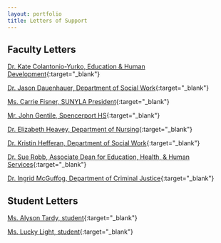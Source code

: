 ```yaml
---
layout: portfolio
title: Letters of Support
---
```


Faculty Letters
----------------

[Dr. Kate Colantonio-Yurko, Education & Human Development](/uploads/letter_Yurko.pdf){:target="_blank"}

[Dr. Jason Dauenhauer, Department of Social Work](/uploads/letter_Dauenhauer.pdf){:target="_blank"}

[Ms. Carrie Fisner, SUNYLA President](/uploads/letter_Fishner.pdf){:target="_blank"}

[Mr. John Gentile, Spencerport HS](/uploads/letter_Gentile.pdf){:target="_blank"}

[Dr. Elizabeth Heavey, Department of Nursing](/uploads/letter_Heavey.pdf){:target="_blank"}

[Dr. Kristin Hefferan, Department of Social Work](/uploads/letter_Heffernan.pdf){:target="_blank"}

[Dr. Sue Robb, Associate Dean for Education, Health, & Human Services](/uploads/letter_Robb.pdf){:target="_blank"}

[Dr. Ingrid McGuffog, Department of Criminal Justice](/uploads/letter_McGuffog.pdf){:target="_blank"}


Student Letters
---------------
[Ms. Alyson Tardy, student](/uploads/letter_Tardy.pdf){:target="_blank"}

[Ms. Lucky Light, student](/uploads/letter_Light.pdf){:target="_blank"}